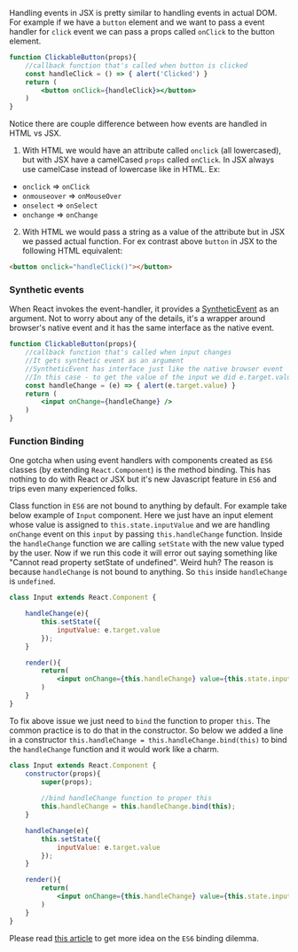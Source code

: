 Handling events in JSX is pretty similar to handling events in actual DOM. 
For example if we have a `button` element and we want to pass a event handler for `click` event we can pass a props called `onClick` to the button element.

```jsx
function ClickableButton(props){
    //callback function that's called when button is clicked
    const handleClick = () => { alert('Clicked') }
    return (
        <button onClick={handleClick}></button>
    )
}
```

Notice there are couple difference between how events are handled in HTML vs JSX.

1. With HTML we would have an attribute called `onclick` (all lowercased), but with JSX have a camelCased `props` called `onClick`. In JSX always use camelCase instead of lowercase like in HTML.
Ex:
- `onclick` => `onClick`
- `onmouseover` => `onMouseOver`
- `onselect` => `onSelect`
- `onchange` => `onChange`

2. With HTML we would pass a string as a value of the attribute but in JSX we passed actual function. For ex contrast above `button` in JSX to the following HTML equivalent:

```html
<button onclick="handleClick()"></button>
```

### Synthetic events

When React invokes the event-handler, it provides a [SyntheticEvent](https://reactjs.org/docs/events.html) as an argument. Not to worry about any of the details, it's a wrapper around browser's native event and it has the same interface as the native event.

```jsx
function ClickableButton(props){
    //callback function that's called when input changes
    //It gets synthetic event as an argument
    //SyntheticEvent has interface just like the native browser event
    //In this case - to get the value of the input we did e.target.value
    const handleChange = (e) => { alert(e.target.value) }
    return (
        <input onChange={handleChange} />
    )
}
```
### Function Binding

One gotcha when using event handlers with components created as `ES6` classes (by extending `React.Component`) is the method binding. This has nothing to do with React or JSX but it's new Javascript feature in `ES6` and trips even many experienced folks.

Class function in `ES6` are not bound to anything by default. For example take below example of `Input` component. Here we just have an input element whose value is assigned to `this.state.inputValue` and we are handling `onChange` event on this `input` by passing `this.handleChange` function. Inside the `handleChange` function we are calling `setState` with the new value typed by the user. Now if we run this code it will error out saying something like "Cannot read property setState of undefined". Weird huh? The reason is because `handleChange` is not bound to anything. So `this` inside `handleChange` is `undefined`.

```jsx
class Input extends React.Component {

    handleChange(e){
        this.setState({
            inputValue: e.target.value
        });
    }

    render(){
        return(
            <input onChange={this.handleChange} value={this.state.inputValue}/>
        )
    }
}
```

To fix above issue we just need to `bind` the function to proper `this`. The common practice is to do that in the constructor. So below we added a line in a constructor `this.handleChange = this.handleChange.bind(this)` to bind the `handleChange` function and it would work like a charm.

```jsx
class Input extends React.Component {
    constructor(props){
        super(props);
        
        //bind handleChange function to proper this
        this.handleChange = this.handleChange.bind(this);
    }

    handleChange(e){
        this.setState({
            inputValue: e.target.value
        });
    }

    render(){
        return(
            <input onChange={this.handleChange} value={this.state.inputValue}/>
        )
    }
}
```

Please read [this article](https://cmichel.io/es6-class-methods-differences/) to get more idea on the `ES6` binding dilemma.
